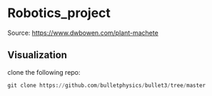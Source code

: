
# Robotics_project

Source: https://www.dwbowen.com/plant-machete

## Visualization
clone the following repo:
```python
git clone https://github.com/bulletphysics/bullet3/tree/master
```

